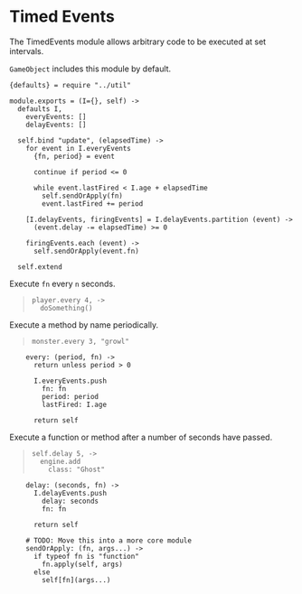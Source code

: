 Timed Events
============

The TimedEvents module allows arbitrary code to be executed at set intervals. 

`GameObject` includes this module by default.

    {defaults} = require "../util"

    module.exports = (I={}, self) ->
      defaults I,
        everyEvents: []
        delayEvents: []
    
      self.bind "update", (elapsedTime) ->
        for event in I.everyEvents
          {fn, period} = event

          continue if period <= 0

          while event.lastFired < I.age + elapsedTime
            self.sendOrApply(fn)
            event.lastFired += period
    
        [I.delayEvents, firingEvents] = I.delayEvents.partition (event) ->
          (event.delay -= elapsedTime) >= 0
    
        firingEvents.each (event) ->
          self.sendOrApply(event.fn)

      self.extend

Execute `fn` every `n` seconds.

>     player.every 4, ->
>       doSomething()

Execute a method by name periodically.

>     monster.every 3, "growl"

        every: (period, fn) ->
          return unless period > 0
  
          I.everyEvents.push
            fn: fn
            period: period
            lastFired: I.age
  
          return self
    
Execute a function or method after a number of seconds have passed.
    
>     self.delay 5, ->
>       engine.add
>         class: "Ghost"

        delay: (seconds, fn) ->
          I.delayEvents.push
            delay: seconds
            fn: fn
  
          return self
      
        # TODO: Move this into a more core module
        sendOrApply: (fn, args...) ->
          if typeof fn is "function"
            fn.apply(self, args)
          else
            self[fn](args...)
